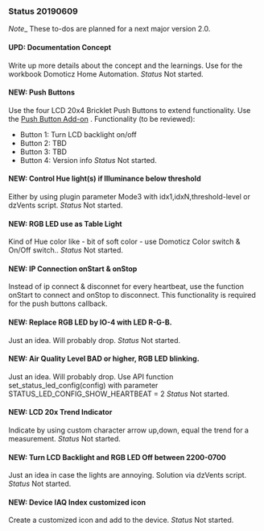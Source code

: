 ### Status 20190609
_Note__
These to-dos are planned for a next major version 2.0.

#### UPD: Documentation Concept
Write up more details about the concept and the learnings. Use for the workbook  Domoticz Home Automation.
_Status_
Not started.

#### NEW: Push Buttons
Use the four LCD 20x4 Bricklet Push Buttons to extend functionality. 
Use the [Push Button Add-on](https://www.tinkerforge.com/en/shop/kits/weather-station-push-button-add-on.html) .
Functionality (to be reviewed):
* Button 1: Turn LCD backlight on/off
* Button 2: TBD
* Button 3: TBD
* Button 4: Version info
_Status_
Not started.

#### NEW: Control Hue light(s) if Illuminance below threshold
Either by using plugin parameter Mode3 with idx1,idxN,threshold-level
or
dzVents script.
_Status_
Not started.

#### NEW: RGB LED use as Table Light
Kind of Hue color like - bit of soft color - use Domoticz Color switch  & On/Off switch..
_Status_
Not started.

#### NEW: IP Connection onStart & onStop
Instead of ip connect & disconnet for every heartbeat, use the function onStart to connect and onStop to disconnect.
This functionality is required for the push buttons callback.

#### NEW: Replace RGB LED by IO-4 with LED R-G-B.
Just an idea. Will probably drop.
_Status_
Not started.

#### NEW: Air Quality Level BAD or higher, RGB LED blinking.
Just an idea. Will probably drop.
Use API function set_status_led_config(config) with parameter STATUS_LED_CONFIG_SHOW_HEARTBEAT = 2
_Status_
Not started.

#### NEW: LCD 20x Trend Indicator
Indicate by using custom character arrow up,down, equal the trend for a measurement.
_Status_
Not started.

#### NEW: Turn LCD Backlight and RGB LED Off between 2200-0700
Just an idea in case the lights are annoying.
Solution via dzVents script.
_Status_
Not started.

#### NEW: Device IAQ Index customized icon
Create a customized icon and add to the device.
_Status_
Not started.

